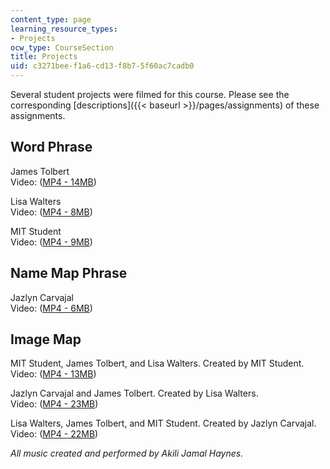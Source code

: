 ```yaml
---
content_type: page
learning_resource_types:
- Projects
ocw_type: CourseSection
title: Projects
uid: c3271bee-f1a6-cd13-f8b7-5f60ac7cadb0
---
```


Several student projects were filmed for this course. Please see the corresponding [descriptions]({{< baseurl >}}/pages/assignments) of these assignments.

Word Phrase
-----------

James Tolbert  
Video: ([MP4 - 14MB](http://www.archive.org/download/MIT21M.675F03/projects1-p1-220k.mp4))

Lisa Walters  
Video: ([MP4 - 8MB](http://www.archive.org/download/MIT21M.675F03/projects1-p3-220k.mp4))

MIT Student  
Video: ([MP4 - 9MB](http://www.archive.org/download/MIT21M.675F03/projects1-p5-220k.mp4))

Name Map Phrase
---------------

Jazlyn Carvajal  
Video: ([MP4 - 6MB](http://www.archive.org/download/MIT21M.675F03/projects1-p2-220k.mp4))

Image Map
---------

MIT Student, James Tolbert, and Lisa Walters. Created by MIT Student.  
Video: ([MP4 - 13MB](http://www.archive.org/download/MIT21M.675F03/dancetheorycomp2003group1-220k.mp4))

Jazlyn Carvajal and James Tolbert. Created by Lisa Walters.  
Video: ([MP4 - 23MB](http://www.archive.org/download/MIT21M.675F03/dancetheorycomp2003group2-220k.mp4))

Lisa Walters, James Tolbert, and MIT Student. Created by Jazlyn Carvajal.  
Video: ([MP4 - 22MB](http://www.archive.org/download/MIT21M.675F03/dancetheorycomp2003group4-220k.mp4))

_All music created and performed by Akili Jamal Haynes._